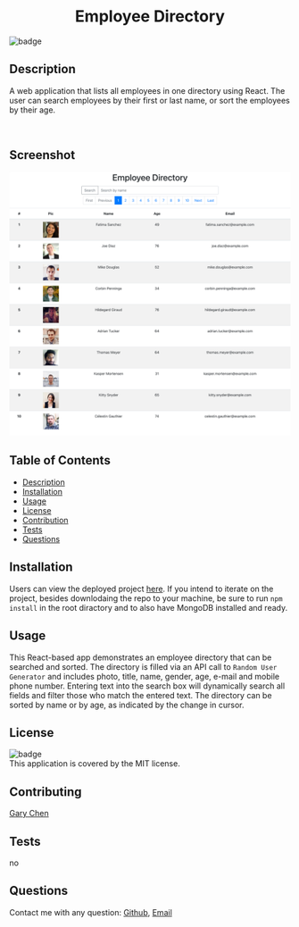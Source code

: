 <h1 align="center">Employee Directory</h1>

![badge](https://img.shields.io/badge/license-MIT-brightgreen)<br />

## Description 
A web application that lists all employees in one directory using React. The user can search employees by their first or last name, or sort the employees by their age.

<br/>

## Screenshot
![demo](./demo/Employee_directory.png)
  

## Table of Contents

- [Description](#description)
- [Installation](#installation)
- [Usage](#usage)
- [License](#license)
- [Contribution](#contributing)
- [Tests](#tests)
- [Questions](#questions)

## Installation
Users can view the deployed project [here](https://garychen513.github.io/employee_directory/). If you intend to iterate on the project, besides downlodaing the repo to your machine, be sure to run `npm install` in the root diractory and to also have MongoDB installed and ready.


## Usage
This React-based app demonstrates an employee directory that can be searched and sorted. The directory is filled via an API call to `Random User Generator` and includes photo, title, name, gender, age, e-mail and mobile phone number. Entering text into the search box will dynamically search all fields and filter those who match the entered text. The directory can be sorted by name or by age, as indicated by the change in cursor.


## License
![badge](https://img.shields.io/badge/license-MIT-brightgreen)<br />
This application is covered by the MIT license.

## Contributing
[Gary Chen](https://github.com/GaryChen513)

## Tests
no

## Questions
Contact me with any question: [Github](https://github.com/GaryChen513), 
[Email](mailto:garychen19970513@gmail.com)
